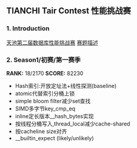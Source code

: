 ## TIANCHI Tair Contest 性能挑战赛

### 1. Introduction

[天池第二届数据库性能挑战赛](https://tianchi.aliyun.com/competition/entrance/531820/introduction)
[赛题描述](https://code.aliyun.com/db_contest_2nd/tair-contest)

### 2. Season1/初赛/第一赛季 

**RANK:** 18/2170 
**SCORE:** 82230

* Hash索引:开放定址法+线性探测(baseline)
* atomic代替索引分桶上锁
* simple bloom filter减少set查找
* SIMD多字节key_cmp_eq
* inline定长版本__hash_bytes实现
* 按线程分桶写入,thread_local减少cache-shared
* 按cacheline size对齐
* __builtin_expect (likely/unlikely)